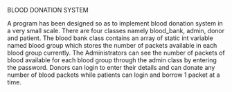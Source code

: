 BLOOD DONATION SYSTEM

A program has been designed so as to implement blood donation system in a very small scale.
There are four classes namely blood_bank, admin, donor and patient.
The blood bank class contains an array of static int variable named blood group which stores the number of packets available in each blood group currently.
The Administrators can see the number of packets of blood available for each blood group through the admin class by entering the password.
Donors can login to enter their details and can donate any number of blood packets while patients can login and borrow 1 packet at a time.
